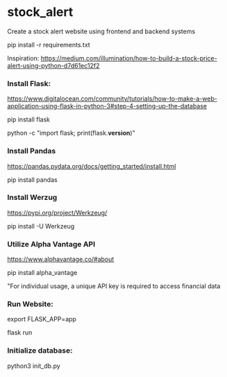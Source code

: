 # stock_alert
Create a stock alert website using frontend and backend systems

pip install -r requirements.txt

Inspiration: https://medium.com/illumination/how-to-build-a-stock-price-alert-using-python-d7d61ec12f2

### Install Flask:

https://www.digitalocean.com/community/tutorials/how-to-make-a-web-application-using-flask-in-python-3#step-4-setting-up-the-database

pip install flask

python -c "import flask; print(flask.__version__)"

### Install Pandas

https://pandas.pydata.org/docs/getting_started/install.html

pip install pandas

### Install Werzug

https://pypi.org/project/Werkzeug/

pip install -U Werkzeug

### Utilize Alpha Vantage API

https://www.alphavantage.co/#about

pip install alpha_vantage

"For individual usage, a unique API key is required to access financial data

### Run Website:

export FLASK_APP=app

flask run

### Initialize database:

python3 init_db.py
